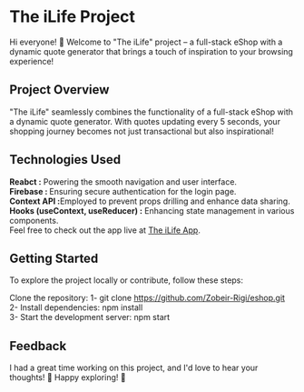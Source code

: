 <h1>The iLife Project</h1>
Hi everyone! 👋 Welcome to "The iLife" project – a full-stack eShop with a dynamic quote generator that brings a touch of inspiration to your browsing experience!

<h2>Project Overview</h2>
"The iLife" seamlessly combines the functionality of a full-stack eShop with a dynamic quote generator. With quotes updating every 5 seconds, your shopping journey becomes not just transactional but also inspirational!

<h2>Technologies Used</h2>
<b>Reabct :</b> Powering the smooth navigation and user interface.<br>
<b>Firebase : </b>Ensuring secure authentication for the login page.<br>
<b>Context API :</b>Employed to prevent props drilling and enhance data sharing.<br>
<b>Hooks (useContext, useReducer) :</b> Enhancing state management in various components.<br>
Feel free to check out the app live at <a href="https://main.d3q5vnfi8sdva3.amplifyapp.com/" target="_blank">The iLife App</a>.

<h2>Getting Started</h2>
To explore the project locally or contribute, follow these steps:

Clone the repository:
1- git clone https://github.com/Zobeir-Rigi/eshop.git <br>
2- Install dependencies: npm install <br>
3- Start the development server: npm start

<h2>Feedback</h2>
I had a great time working on this project, and I'd love to hear your thoughts! 🤞
Happy exploring! 🚀


